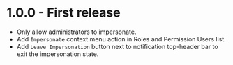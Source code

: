 # 1.0.0 - First release

- Only allow administrators to impersonate.
- Add `Impersonate` context menu action in Roles and Permission Users list.
- Add `Leave Impersonation` button next to notification top-header bar to exit the impersonation state.
